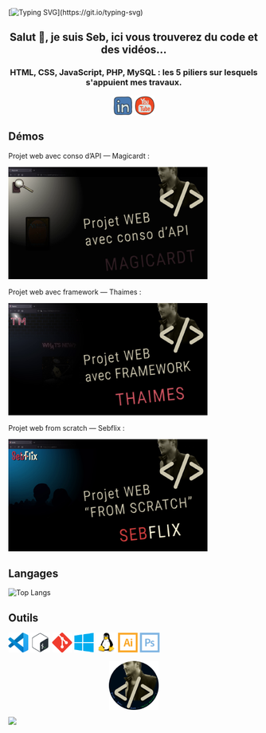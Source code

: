[![Typing SVG](https://readme-typing-svg.demolab.com?font=MonoLisa&size=18&pause=1000&color=CBC5AD&center=true&width=435&lines=Bienvenue+dans+mon+atelier+du+d%C3%A9v+!)](https://git.io/typing-svg)

<h2 align="center">Salut 👋, je suis Seb, ici vous trouverez du code et des vidéos...</h2>
<h3 align="center">HTML, CSS, JavaScript, PHP, MySQL : les 5 piliers sur lesquels s'appuient mes travaux.</h2>

<p align="center">
  <a href="https://www.linkedin.com/in/sébastien-flouriot-99aa75205" target="blank"><img align="center" src="https://raw.githubusercontent.com/sebf33/sebf33/master/assets/linkedin.svg" alt="linkedin" height="40" width="40" /></a> <a href="https://www.youtube.com/channel/UCjwYESom5l53m9kS_OOnVqw" target="blank"><img align="center" src="https://raw.githubusercontent.com/sebf33/sebf33/master/assets/youtube.svg" alt="youtube" height="40" width="40" /></a>
</p>

## Démos

Projet web avec conso d’API — Magicardt :

[![Projet web avec conso d’API — Magicardt](https://raw.githubusercontent.com/sebf33/sebf33/master/assets/magicardt.png)](https://youtu.be/wl5Ld7shHVw "Projet web avec conso d’API — Magicardt")

Projet web avec framework — Thaimes :

[![Projet web avec framework — Thaimes](https://raw.githubusercontent.com/sebf33/sebf33/master/assets/thaimes.png)](https://youtu.be/_hl4ums-3L0 "Projet web avec framework — Thaimes")

Projet web from scratch — Sebflix :

[![Projet web from scratch — Sebflix](https://raw.githubusercontent.com/sebf33/sebf33/master/assets/sebflix.png)](https://youtu.be/9nsG9OynBxs "Projet web from scratch — Sebflix")

## Langages

![Top Langs](https://github-readme-stats.vercel.app/api/top-langs/?username=sebf33&layout=compact)

## Outils

<code><img src="https://raw.githubusercontent.com/sebf33/sebf33/master/assets/vsc.svg" alt="vsc" width="40" height="40"/></code>
<code><img src="https://raw.githubusercontent.com/sebf33/sebf33/master/assets/bash.svg" alt="bash" width="40" height="40"/></code>
<code><img src="https://raw.githubusercontent.com/sebf33/sebf33/master/assets/git.svg" alt="git" width="40" height="40"/></code>
<code><img src="https://raw.githubusercontent.com/sebf33/sebf33/master/assets/windows.svg" alt="windows" width="40" height="40"/></code>
<code><img src="https://raw.githubusercontent.com/sebf33/sebf33/master/assets/linux.svg" alt="linux" width="40" height="40"/></code>
<code><img src="https://raw.githubusercontent.com/sebf33/sebf33/master/assets/illustrator.svg" alt="illustrator" width="40" height="40"/></code>
<code><img src="https://raw.githubusercontent.com/sebf33/sebf33/master/assets/photoshop.svg" alt="photoshop" width="40" height="40"/></code>

<p align="center">
  <img align="center" width="100" src="https://raw.githubusercontent.com/sebf33/sebf33/master/assets/avatar.png" />
</p>

![](https://komarev.com/ghpvc/?username=sebf33)